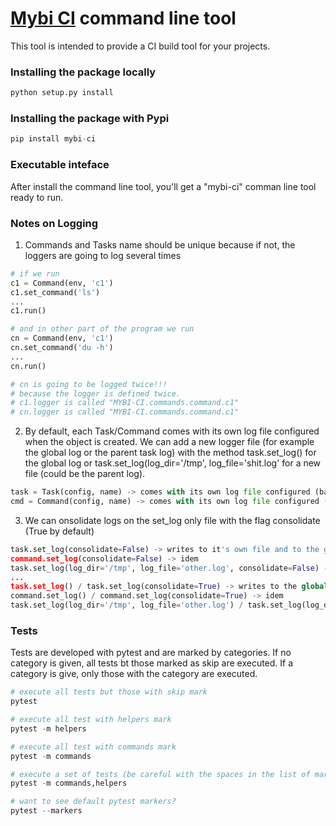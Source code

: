 # [Mybi CI] command line tool

This tool is intended to provide a CI build tool for your projects.

### Installing the package locally
```python
python setup.py install
```

### Installing the package with Pypi
```python
pip install mybi-ci
```

### Executable inteface

After install the command line tool, you'll get a "mybi-ci" comman line tool ready to run.

### Notes on Logging

1. Commands and Tasks name should be unique because if not, the loggers are going to log several times

```python
# if we run
c1 = Command(env, 'c1')
c1.set_command('ls')
...
c1.run()

# and in other part of the program we run
cn = Command(env, 'c1')
cn.set_command('du -h')
...
cn.run()

# cn is going to be logged twice!!!
# because the logger is defined twice.
# c1.logger is called "MYBI-CI.commands.command.c1"
# cn.logger is called "MYBI-CI.commands.command.c1"
```

2. By default, each Task/Command comes with its own log file configured when the object is created.
We can add a new logger file (for example the global log or the parent task log) with the method
task.set_log() for the global log or task.set_log(log_dir='/tmp', log_file='shit.log' for a new file
(could be the parent log).

```python
task = Task(config, name) -> comes with its own log file configured (based on the name and config)
cmd = Command(config, name) -> comes with its own log file configured (based on the name and config)
```

3. We can onsolidate logs on the set_log only file with the flag consolidate (True by default)

```python
task.set_log(consolidate=False) -> writes to it's own file and to the global file.
command.set_log(consolidate=False) -> idem
task.set_log(log_dir='/tmp', log_file='other.log', consolidate=False) -> writes to it's own file and to /tmp/other.log
...
task.set_log() / task.set_log(consolidate=True) -> writes to the global file.
command.set_log() / command.set_log(consolidate=True) -> idem
task.set_log(log_dir='/tmp', log_file='other.log') / task.set_log(log_dir='/tmp', log_file='other.log', consolidate=True) -> writes to /tmp/other.log
```

### Tests

Tests are developed with pytest and are marked by categories.
If no category is given, all tests bt those marked as skip are executed.
If a category is give, only those with the category are executed.

```python
# execute all tests but those with skip mark
pytest

# execute all test with helpers mark
pytest -m helpers

# execute all test with commands mark
pytest -m commands

# execute a set of tests (be careful with the spaces in the list of marks)
pytest -m commands,helpers

# want to see default pytest markers?
pytest --markers
```

[Mybi CI]: <https://www.mybi.es>
